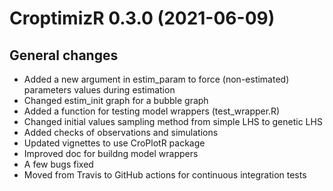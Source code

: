 # CroptimizR 0.3.0 (2021-06-09)

## General changes

* Added a new argument in estim_param to force (non-estimated) parameters values during estimation
* Changed estim_init graph for a bubble graph
* Added a function for testing model wrappers (test_wrapper.R)
* Changed initial values sampling method from simple LHS to genetic LHS
* Added checks of observations and simulations
* Updated vignettes to use CroPlotR package
* Improved doc for buildng model wrappers
* A few bugs fixed
* Moved from Travis to GitHub actions for continuous integration tests
